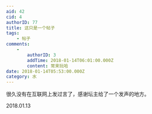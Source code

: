 ```yaml
---
aid: 42
cid: 4
authorID: 77
title: 这只是一个帖子
tags:
    - 帖子
comments:
    -
        authorID: 3
        addTime: 2018-01-14T06:01:00.000Z
        content: 常来玩哈
date: 2018-01-14T05:53:00.000Z
category: 水
---
```


很久没有在互联网上发过言了，感谢坛主给了一个发声的地方。

2018.01.13
